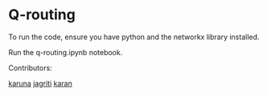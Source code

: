 # Q-routing

To run the code, ensure you have python and the networkx library installed.

Run the q-routing.ipynb notebook.

Contributors:

[karuna](https://github.com/karunakc/)
[jagriti](https://github.com/karankalla)
[karan](https://github.com/karankalla)
